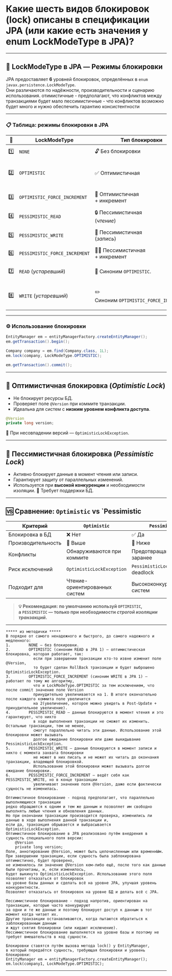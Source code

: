 # Какие шесть видов блокировок (lock) описаны в спецификации JPA (или какие есть значения у enum LockModeType в JPA)?

---
## 🔐 LockModeType в JPA — Режимы блокировки
JPA предоставляет **6** уровней блокировок, определённых в `enum javax.persistence.LockModeType`.  
Они различаются по надёжности, производительности и сценарию использования. отимистичные - предполагают, что конфликтов между транзакциями будет мало пессимистичные - что конфликтов возможно будет много и нужно обеспечить гарантию консистентности

---
### 📋 Таблица: режимы блокировки в JPA

|**🔢**|**LockModeType**|**Тип блокировки**|**Описание**|
|---|---|---|---|
|1️⃣|`NONE`|🔓 Без блокировки|Данные читаются без наложения каких-либо блокировок.|
|2️⃣|`OPTIMISTIC`|✅ Оптимистичная|Проверка поля `@Version` _(версии сущности)_ при `commit`.  <br>Если значение изменилось — `OptimisticLockException`.|
|3️⃣|`OPTIMISTIC_FORCE_INCREMENT`|🔁 Оптимистичная  <br>+ инкремент|Аналог `OPTIMISTIC`, но поле `@Version` увеличивается **всегда**, даже без изменений.|
|4️⃣|`PESSIMISTIC_READ`|🔒 Пессимистичная  <br>(_чтение_)|Данные блокируются на чтение.  <br>Другие могут **читать**, но **не изменять**.|
|5️⃣|`PESSIMISTIC_WRITE`|🔐 Пессимистичная  <br>(_запись_)|Данные блокируются полностью.  <br>**Ни чтение**, **ни запись** другими транзакциями **невозможны**.|
|6️⃣|`PESSIMISTIC_FORCE_INCREMENT`|🔐➕ Пессимистичная  <br>+ инкремент|Как `PESSIMISTIC_WRITE`, но дополнительно увеличивает `@Version`.|
|7️⃣|`READ` (_устаревший_)|📖 Синоним `OPTIMISTIC`.|_устаревший_  <br>Рекомендуется использовать  <br>`OPTIMISTIC` в новых приложениях.|
|8️⃣|`WRITE` (_устаревший_)|✏️ Синоним `OPTIMISTIC_FORCE_INCREMENT`.|_устаревший_  <br>Рекомендуется использовать `<br>OPTIMISTIC_FORCE_INCREMENT` в новых приложениях.|

---
### ⚙️ Использование блокировки
```java
EntityManager em = entityManagerFactory.createEntityManager();
em.getTransaction().begin();

Company company = em.find(Company.class, 1L);
em.lock(company, LockModeType.OPTIMISTIC);

em.getTransaction().commit();
```

---
## 🧠 Оптимистичная блокировка (_Optimistic Lock_)
- Не блокирует ресурсы БД.
- Проверяет поле `@Version` при коммите транзакции.
- Идеальна для систем с **низким уровнем конфликта доступа**.
```java
@Version
private long version;
```
🧪 При несовпадении версий — `OptimisticLockException`.

---
## 🧱 Пессимистичная блокировка (_Pessimistic Lock_)
- Активно блокирует данные в момент чтения или записи.
- Гарантирует защиту от параллельных изменений.
- Используется при **высокой конкуренции** и необходимости изоляции.
📌 Требует поддержки БД.

---
## 🆚 Сравнение: `Optimistic` vs `Pessimistic

|**Критерий**|`Optimistic`|`Pessimistic`|
|---|---|---|
|Блокировка в БД|❌ Нет|✅ Да|
|Производительность|🔼 Выше|🔽 Ниже|
|Конфликты|Обнаруживаются при коммите|Предотвращаются заранее|
|Риск исключений|`OptimisticLockException`|`PessimisticLockException`, deadlock|
|Подходит для|Чтение-ориентированных систем|Высококонкурентных систем|
> **💡 Рекомендация: по умолчанию используй `OPTIMISTIC`,  
> а `PESSIMISTIC` — только при необходимости _строгой изоляции транзакций_.**

---

```
***** из методички *****
В порядке от самого ненадежного и быстрого, до самого надежного и медленного:
1.        NONE — без блокировки.
2.        OPTIMISTIC (синоним READ в JPA 1) — оптимистическая  блокировка, которая работает, так: 
            если при завершении транзакции кто-то извне изменит поле @Version, 
            то будет сделан RollBack транзакции и будет выброшено OptimisticLockException.
3.        OPTIMISTIC_FORCE_INCREMENT (синоним WRITE в JPA 1) — работает по тому же алгоритму, 
            что и LockModeType.OPTIMISTIC за тем исключением, что после commit значение поле Version 
            принудительно увеличивается на 1. В итоге окончательно после каждого коммита поле увеличится 
            на 2(увеличение, которое можно увидеть в Post-Update + принудительное увеличение).
4.        PESSIMISTIC_READ — данные блокируются в момент чтения и это гарантирует, что никто 
            в ходе выполнения транзакции не сможет их изменить. Остальные транзакции, тем не менее, 
            смогут параллельно читать эти данные. Использование этой блокировки может вызывать 
            долгое ожидание блокировки или даже выкидывание PessimisticLockException.
5.        PESSIMISTIC_WRITE — данные блокируются в момент записи и никто с момента захвата блокировки 
            не может в них писать и не может их читать до окончания транзакции, владеющей блокировкой. 
            Использование этой блокировки может вызывать долгое ожидание блокировки.
6.        PESSIMISTIC_FORCE_INCREMENT — ведёт себя как PESSIMISTIC_WRITE, но в конце транзакции 
            увеличивает значение поля @Version, даже если фактически сущность не изменилась.

Оптимистичное блокирование - подход предполагает, что параллельно выполняющиеся транзакции 
редко обращаются к одним и тем же данным и позволяет им свободно выполнять любые чтения и обновления данных. 
Но при окончании транзакции производится проверка, изменились ли данные в ходе выполнения данной транзакции и, 
если да, транзакция обрывается и выбрасывается OptimisticLockException. 
Оптимистичное блокирование в JPA реализовано путём внедрения в сущность специального поля версии:
    @Version
    private long version;
Поле, аннотирование @Version, может быть целочисленным или временнЫм. 
При завершении транзакции, если сущность была заблокирована оптимистично, будет проверено, 
не изменилось ли значение @Version кем-либо ещё, после того как данные были прочитаны, и, если изменилось, 
будет выкинуто OptimisticLockException. Использование этого поля позволяет отказаться от блокировок 
на уровне базы данных и сделать всё на уровне JPA, улучшая уровень конкурентности.
Позволяет отказатьсь от блокировок на уровне БД и делать всё с JPA.

Пессимистичное блокирование - подход напротив, ориентирован на транзакции, которые часто конкурируют 
за одни и те же данные и поэтому блокирует доступ к данным в тот момент когда читает их. 
Другие транзакции останавливаются, когда пытаются обратиться к заблокированным данным 
и ждут снятия блокировки (или кидают исключение). 
Пессимистичное блокирование выполняется на уровне базы и поэтому не требует вмешательств в код сущности.

Блокировки ставятся путём вызова метода lock() у EntityManager, 
в который передаётся сущность, требующая блокировки и уровень блокировки:
EntityManager em = entityManagerFactory.createEntityManager();
em.lock(company1, LockModeType.OPTIMISTIC);
```

---
